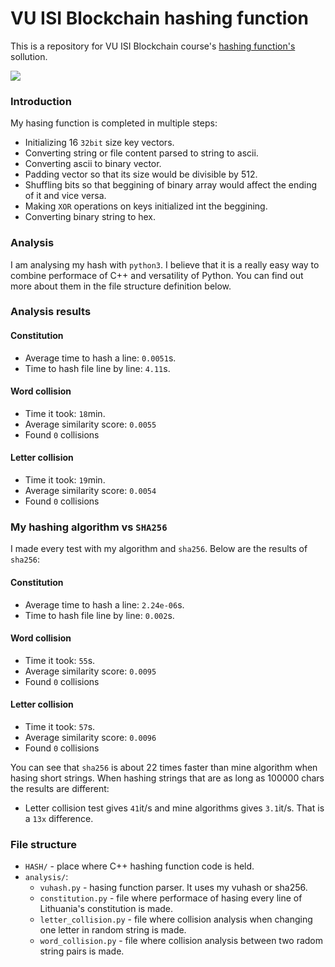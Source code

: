 # VU ISI Blockchain hashing function

This is a repository for VU ISI Blockchain course's [hashing function's](https://github.com/blockchain-group/Blockchain-technologijos/blob/master/pratybos/1uzduotis-Hashavimas.md) sollution.

![](https://media.giphy.com/media/eCqFYAVjjDksg/giphy.gif)

### Introduction
My hasing function is completed in multiple steps:
* Initializing 16 `32bit` size key vectors.
* Converting string or file content parsed to string to ascii.
* Converting ascii to binary vector.
* Padding vector so that its size would be divisible by 512.
* Shuffling bits so that beggining of binary array would affect the ending of it and vice versa.
* Making `XOR` operations on keys initialized int the beggining.
* Converting binary string to hex.

### Analysis
I am analysing my hash with `python3`. I believe that it is a really easy way to combine performace of C++ and versatility of Python. You can find out more about them in the file structure definition below.

### Analysis results
#### Constitution
* Average time to hash a line: `0.0051`s.
* Time to hash file line by line: `4.11`s.
#### Word collision
* Time it took: `18`min.
* Average similarity score: `0.0055`
* Found `0` collisions
#### Letter collision
* Time it took: `19`min.
* Average similarity score: `0.0054`
* Found `0` collisions
### My hashing algorithm vs `SHA256`
I made every test with my algorithm and `sha256`. Below are the results of `sha256`:
#### Constitution
* Average time to hash a line: `2.24e-06`s.
* Time to hash file line by line: `0.002`s.
#### Word collision
* Time it took: `55`s.
* Average similarity score: `0.0095`
* Found `0` collisions
#### Letter collision
* Time it took: `57`s.
* Average similarity score: `0.0096`
* Found `0` collisions

You can see that `sha256` is about 22 times faster than mine algorithm when hasing short strings. When hashing strings that are as long as 100000 chars the results are different:

* Letter collision test gives `41`it/s and mine algorithms gives `3.1`it/s. That is a `13x` difference.

### File structure
* `HASH/` - place where C++ hashing function code is held.
* `analysis/`:
    * `vuhash.py` - hasing function parser. It uses my vuhash or sha256.
    * `constitution.py` - file where performace of hasing every line of Lithuania's constitution is made.
    * `letter_collision.py` - file where collision analysis when changing one letter in random string is made.
    * `word_collision.py` - file where collision analysis between two radom string pairs is made. 
